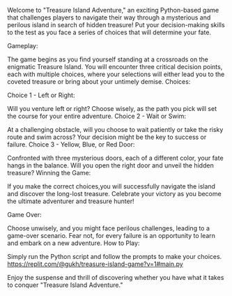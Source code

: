 Welcome to "Treasure Island Adventure," an exciting Python-based game that challenges players to navigate their way through a mysterious and perilous island in search of hidden treasure! Put your decision-making skills to the test as you face a series of choices that will determine your fate.

Gameplay:

The game begins as you find yourself standing at a crossroads on the enigmatic Treasure Island.
You will encounter three critical decision points, each with multiple choices, where your selections will either lead you to the coveted treasure or bring about your untimely demise.
Choices:

Choice 1 - Left or Right:

Will you venture left or right? Choose wisely, as the path you pick will set the course for your entire adventure.
Choice 2 - Wait or Swim:

At a challenging obstacle, will you choose to wait patiently or take the risky route and swim across? Your decision might be the key to success or failure.
Choice 3 - Yellow, Blue, or Red Door:

Confronted with three mysterious doors, each of a different color, your fate hangs in the balance. Will you open the right door and unveil the hidden treasure?
Winning the Game:

If you make the correct choices,you will successfully navigate the island and discover the long-lost treasure.
Celebrate your victory as you become the ultimate adventurer and treasure hunter!

Game Over:

Choose unwisely, and you might face perilous challenges, leading to a game-over scenario. Fear not, for every failure is an opportunity to learn and embark on a new adventure.
How to Play:

Simply run the Python script and follow the prompts to make your choices.
https://replit.com/@gukh/treasure-island-game?v=1#main.py

Enjoy the suspense and thrill of discovering whether you have what it takes to conquer "Treasure Island Adventure."

